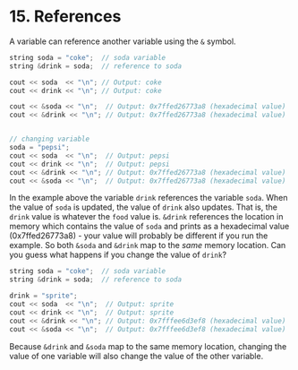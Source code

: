 # 15. References

A variable can reference another variable using the `&` symbol.

```c++
string soda = "coke";  // soda variable
string &drink = soda;  // reference to soda

cout << soda  << "\n"; // Output: coke
cout << drink << "\n"; // Output: coke

cout << &soda << "\n";  // Output: 0x7ffed26773a8 (hexadecimal value)
cout << &drink << "\n"; // Output: 0x7ffed26773a8 (hexadecimal value)


// changing variable
soda = "pepsi";
cout << soda  << "\n";  // Output: pepsi
cout << drink << "\n";  // Output: pepsi
cout << &drink << "\n"; // Output: 0x7ffed26773a8 (hexadecimal value)
cout << &soda << "\n";  // Output: 0x7ffed26773a8 (hexadecimal value)
```

In the example above the variable `drink` references the variable `soda`. When the value of `soda` is updated,  the value of `drink` also updates. That is, the `drink` value is whatever the `food` value is.  `&drink` references the location in memory which contains the value of `soda` and prints as a hexadecimal value (0x7ffed26773a8) - your value will probably be different if you run the example. So both `&soda` and `&drink` map to the _same_ memory location. Can you guess what happens if you change the value of `drink`?

```c++
string soda = "coke";  // soda variable
string &drink = soda;  // reference to soda

drink = "sprite";
cout << soda  << "\n";  // Output: sprite
cout << drink << "\n";  // Output: sprite
cout << &drink << "\n"; // Output: 0x7fffee6d3ef8 (hexadecimal value)
cout << &soda << "\n";  // Output: 0x7fffee6d3ef8 (hexadecimal value)
```

Because `&drink` and `&soda` map to the same memory location, changing the value of one variable will also change the value of the other variable.


